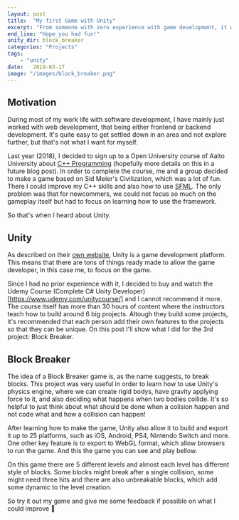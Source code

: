 ```yaml
---
layout: post
title:  "My first Game with Unity"
excerpt: "From someone with zero experience with game development, it was very fun to make my first game!"
end_line: "Hope you had fun!"
unity_dir: block_breaker
categories: "Projects"
tags: 
    - "unity"
date:   2019-03-17
image: "/images/block_breaker.png"
---
```


## Motivation

During most of my work life with software development, I have mainly just worked with web development, that being either frontend or backend development. It's quite easy to get settled down in an area and not explore further, but that's not what I want for myself.

Last year (2018), I decided to sign up to a Open University course of Aalto University about [C++ Programming](https://mycourses.aalto.fi/course/view.php?id=17241) (hopefully more details on this in a future blog post). In order to complete the course, me and a group decided to make a game based on Sid Meier's Civilization, which was a lot of fun. There I could improve my C++ skills and also how to use [SFML](https://www.sfml-dev.org/). The only problem was that for newcommers, we could not focus so much on the gameplay itself but had to focus on learning how to use the framework.

So that's when I heard about Unity.

## Unity

As described on their [own website](https://unity.com/), Unity is a game development platform. This means that there are tons of things ready made to allow the game developer, in this case me, to focus on the game. 

Since I had no prior experience with it, I decided to buy and watch the Udemy Course (Complete C# Unity Developer)[https://www.udemy.com/unitycourse/] and I cannot recommend it more. The course itself has more than 30 hours of content where the instructors teach how to build around 6 big projects. Altough they build some projects, it's recommended that each person add their own features to the projects so that they can be unique. On this post I'll show what I did for the 3rd project: Block Breaker.

## Block Breaker

The idea of a Block Breaker game is, as the name suggests, to break blocks. This project was very useful in order to learn how to use Unity's physics engine, where we can create rigid bodys, have gravity applying force to it, and also deciding what happens when two bodies collide. It's so helpful to just think about what should be done when a colision happen and not code what and how a collision can happen!

After learning how to make the game, Unity also allow it to build and export it up to 25 platforms, such as iOS, Android, PS4, Nintendo Switch and more. One other key feature is to export to WebGL format, which allow browsers to run the game. And this the game you can see and play bellow. 

On this game there are 5 different levels and almost each level has different style of blocks. Some blocks might break after a single collision, some might need three hits and there are also unbreakable blocks, which add some dynamic to the level creation.

So try it out my game and give me some feedback if possible on what I could improve  👾